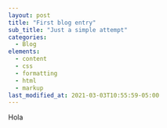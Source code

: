 ```yaml
---
layout: post
title: "First blog entry"
sub_title: "Just a simple attempt"
categories:
  - Blog
elements:
  - content
  - css
  - formatting
  - html
  - markup
last_modified_at: 2021-03-03T10:55:59-05:00
---
```


Hola
